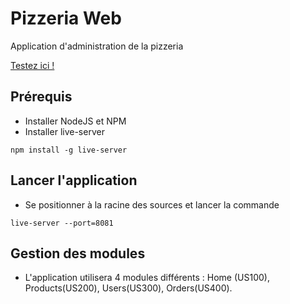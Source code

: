 # Pizzeria Web 
Application d'administration de la pizzeria

[Testez ici !](http://dtaformation.github.io/pizzeria-web-nov-2015/)

## Prérequis
* Installer NodeJS et NPM
* Installer live-server
```
npm install -g live-server
```

## Lancer l'application
* Se positionner à la racine des sources et lancer la commande
```
live-server --port=8081
```

## Gestion des modules
* L'application utilisera 4 modules différents : Home (US100), Products(US200), Users(US300), Orders(US400).
